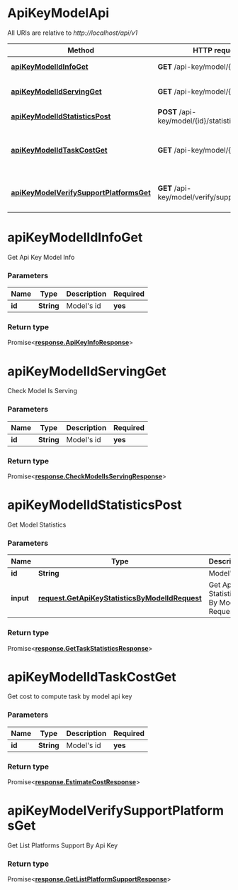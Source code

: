 # ApiKeyModelApi

All URIs are relative to *http://localhost/api/v1*

| Method | HTTP request | Description |
|------------- | ------------- | -------------|
| [**apiKeyModelIdInfoGet**](ApiKeyModelApi.md#apiKeyModelIdInfoGet) | **GET** /api-key/model/{id}/info | Get Api Key Model Info |
| [**apiKeyModelIdServingGet**](ApiKeyModelApi.md#apiKeyModelIdServingGet) | **GET** /api-key/model/{id}/serving | Check Model Is Serving |
| [**apiKeyModelIdStatisticsPost**](ApiKeyModelApi.md#apiKeyModelIdStatisticsPost) | **POST** /api-key/model/{id}/statistics | Get Model Statistics |
| [**apiKeyModelIdTaskCostGet**](ApiKeyModelApi.md#apiKeyModelIdTaskCostGet) | **GET** /api-key/model/{id}/task/cost | Get cost to compute task by model api key |
| [**apiKeyModelVerifySupportPlatformsGet**](ApiKeyModelApi.md#apiKeyModelVerifySupportPlatformsGet) | **GET** /api-key/model/verify/support/platforms | Get List Platforms Support By Api Key |


<a name="apiKeyModelIdInfoGet"></a>
# **apiKeyModelIdInfoGet**

Get Api Key Model Info

### Parameters

|Name | Type | Description  | Required |
|------------- | ------------- | ------------- | -------------|
| **id** | **String**| Model&#39;s id | **yes** |


### Return type

Promise<[**response.ApiKeyInfoResponse**](../Models/response.ApiKeyInfoResponse.md)>



<a name="apiKeyModelIdServingGet"></a>
# **apiKeyModelIdServingGet**

Check Model Is Serving

### Parameters

|Name | Type | Description  | Required |
|------------- | ------------- | ------------- | -------------|
| **id** | **String**| Model&#39;s id | **yes** |


### Return type

Promise<[**response.CheckModelIsServingResponse**](../Models/response.CheckModelIsServingResponse.md)>


<a name="apiKeyModelIdStatisticsPost"></a>
# **apiKeyModelIdStatisticsPost**

Get Model Statistics

### Parameters

|Name | Type | Description  | Required |
|------------- | ------------- | ------------- | -------------|
| **id** | **String**| Model&#39;s id | **yes** |
| **input** | [**request.GetApiKeyStatisticsByModelIdRequest**](../Models/request.GetApiKeyStatisticsByModelIdRequest.md)| Get Api Key Statistics By Model Id Request |**yes** |

### Return type

Promise<[**response.GetTaskStatisticsResponse**](../Models/response.GetTaskStatisticsResponse.md)>


<a name="apiKeyModelIdTaskCostGet"></a>
# **apiKeyModelIdTaskCostGet**

Get cost to compute task by model api key

### Parameters

|Name | Type | Description  | Required |
|------------- | ------------- | ------------- | -------------|
| **id** | **String**| Model&#39;s id | **yes** |

### Return type

Promise<[**response.EstimateCostResponse**](../Models/response.EstimateCostResponse.md)>


<a name="apiKeyModelVerifySupportPlatformsGet"></a>
# **apiKeyModelVerifySupportPlatformsGet**

Get List Platforms Support By Api Key


### Return type

Promise<[**response.GetListPlatformSupportResponse**](../Models/response.GetListPlatformSupportResponse.md)>


